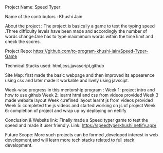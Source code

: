 Project Name: Speed Typer

Name of the contributors : Khushi Jain

About the project : The project is basically a game to test the typing speed .Three difficulty levels have been made and accordingly the number of words change.One has to type maxmimum words within the time limit and check the scores.

Project Repo: https://github.com/to-program-khushi-jain/Speed-Typer-Game

Technical Stacks used: html,css,javascript,github

Site Map: first made the basic webpage and then improved its appearence using css and later made it workable and lively using javscipt.

Week-wise progress in this mentorship program :
Week 1: project intro and how to use github
Week 2: learnt html and css from videos provided
Week 3 made website layout
Week 4:refined layout learnt js from videos provided
Week 5: completed the js videos and started working on js of project
Week 6: completion of project and wrap up by deploying on netlify

Conclusion & Website link:
Finally made a Speed typer game to test the speed and made it user friendly.
Link: https://speedtyperkhushi.netlify.app/

Future Scope:
More such projects can be formed ,developed interest in web development,and will learn more tech stacks related to full stack development.
